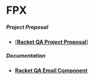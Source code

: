 # FPX

##### Project Proposal
* <a href="https://github.com/Dossar/FP4-proposal" target="_blank">[**Racket QA Project Proposal**]</a>
##### Documentation
* [**Racket QA Email Component**][QA-Email Documentation]



<!-- Links -->
[QA-Email Documentation]: https://github.com/YongCho/FPX/blob/master/QA-Email/Documentation/Racket%20QA%20Email%20Functionality.md
[Project Proposal]: https://github.com/Dossar/FP4-proposal